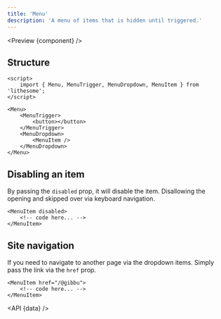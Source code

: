 ```yaml
---
title: 'Menu'
description: 'A menu of items that is hidden until triggered.'
---
```


<script>
	import {API, Preview} from '$site/index.ts';
	import data from '$ref/menu.ts';
	import component from '$site/previews/menu.svelte';
</script>

<Preview {component} />

## Structure

```svelte
<script>
	import { Menu, MenuTrigger, MenuDropdown, MenuItem } from 'lithesome';
</script>

<Menu>
	<MenuTrigger>
		<button></button>
	</MenuTrigger>
	<MenuDropdown>
		<MenuItem />
	</MenuDropdown>
</Menu>
```

## Disabling an item

By passing the `disabled` prop, it will disable the item. Disallowing the opening and skipped over via keyboard navigation.

```svelte
<MenuItem disabled>
	<!-- code here... -->
</MenuItem>
```

## Site navigation

If you need to navigate to another page via the dropdown items. Simply pass the link via the `href` prop.

```svelte
<MenuItem href="/@gibbu">
	<!-- code here... -->
</MenuItem>
```

<API {data} />

